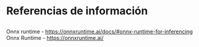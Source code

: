 # Referencias de información
## 
Onnx runtime - https://onnxruntime.ai/docs/#onnx-runtime-for-inferencing  
Onnx Runtime - https://onnxruntime.ai/  

